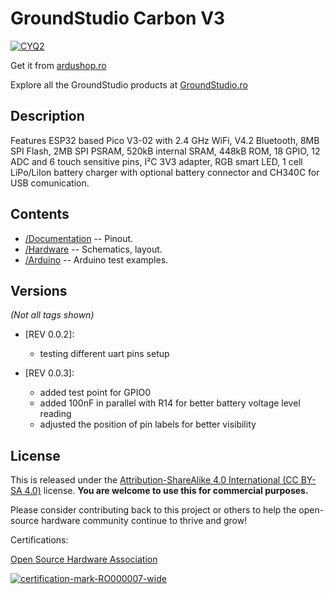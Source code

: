 GroundStudio Carbon V3
====================================
[![CYQ2](https://user-images.githubusercontent.com/77836107/183879412-437f7199-35a2-4f09-a13a-2b025eb15fca.png)](https://ardushop.ro/ro/home/2061-placa-de-dezvoltare-carbon-v3.html)

Get it from [ardushop.ro](https://ardushop.ro/ro/home/2061-placa-de-dezvoltare-carbon-v3.html)

Explore all the GroundStudio products at [GroundStudio.ro](https://groundstudio.ro/)

Description
-------------------
Features ESP32 based Pico V3-02 with 2.4 GHz WiFi, V4.2 Bluetooth, 8MB SPI Flash, 2MB SPI PSRAM, 520kB internal SRAM, 448kB ROM, 18 GPIO, 12 ADC and 6 touch sensitive pins, I²C 3V3 adapter, RGB smart LED, 1 cell LiPo/LiIon battery charger with optional battery connector and CH340C for USB comunication.

Contents
-------------------

* [/Documentation](https://github.com/GroundStudio/GroundStudio_Carbon_V3/tree/main/Documentation) -- Pinout.
* [/Hardware](https://github.com/GroundStudio/GroundStudio_Carbon_V3/tree/main/Hardware) -- Schematics, layout.
* [/Arduino](https://github.com/GroundStudio/GroundStudio_Carbon_V3/tree/main/Arduino/Examples) -- Arduino test examples.

Versions
-------------------
*(Not all tags shown)*

- [REV 0.0.2]:
  - testing different uart pins setup

- [REV 0.0.3]:
  - added test point for GPIO0
  - added 100nF in parallel with R14 for better battery voltage level reading
  - adjusted the position of pin labels for better visibility

License
-------------------

This is released under the [Attribution-ShareAlike 4.0 International (CC BY-SA 4.0)](https://creativecommons.org/licenses/by-sa/4.0/) license.
**You are welcome to use this for commercial purposes.**

Please consider contributing back to this project or others to help the open-source hardware community continue to thrive and grow!

Certifications:

[Open Source Hardware Association](https://certification.oshwa.org/ro000007.html)   
   
[![certification-mark-RO000007-wide](https://github.com/GroundStudio/GroundStudio_Carbon_V3/assets/77836107/d05232f4-0291-4530-b4eb-176bd057b952)
](https://certification.oshwa.org/ro000007.html)


